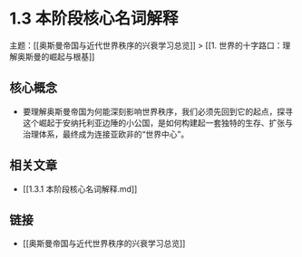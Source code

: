 # 1.3 本阶段核心名词解释

主题：[[奥斯曼帝国与近代世界秩序的兴衰学习总览]] > [[1. 世界的十字路口：理解奥斯曼的崛起与根基]]

## 核心概念

- 要理解奥斯曼帝国为何能深刻影响世界秩序，我们必须先回到它的起点，探寻这个崛起于安纳托利亚边陲的小公国，是如何构建起一套独特的生存、扩张与治理体系，最终成为连接亚欧非的“世界中心”。

## 相关文章

- [[1.3.1 本阶段核心名词解释.md]]

## 链接

- [[奥斯曼帝国与近代世界秩序的兴衰学习总览]]
